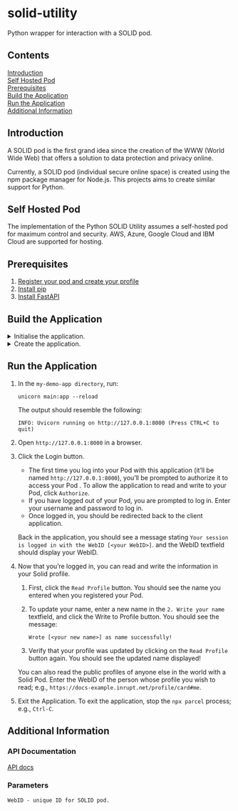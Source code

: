 # solid-utility
Python wrapper for interaction with a SOLID pod.

## Contents
[Introduction](##Introduction) </br>
[Self Hosted Pod](##Self  Hosted  Pod) </br>
[Prerequisites](##Prerequisites) </br>
[Build the Application](##Build  The  Application) </br>
[Run the Application](##Run  The  Application) </br>
[Additional Information](##Additional  Information) </br>

## Introduction
A SOLID pod is the first grand idea since the creation of the WWW (World Wide Web) that offers a solution to data protection and privacy online.

Currently, a SOLID pod (individual secure online space) is created using the npm package manager for Node.js. This projects aims to create similar support for Python.

## Self Hosted Pod

The implementation of the Python SOLID Utility assumes a self-hosted pod for maximum control and security. AWS, Azure, Google Cloud and IBM Cloud are supported for hosting.

## Prerequisites
1) [Register your pod and create your profile](https://solidproject.org/developers/tutorials/getting-started#prerequisites)
2) [Install pip](https://pip.pypa.io/en/stable/installing/)
3) [Install FastAPI](https://fastapi.tiangolo.com/tutorial/)

## Build the Application
<details>
<summary>Initialise the application.</summary>

1) Create a directory for the application:  
    ```
    mkdir my-demo-app
    ```
2) Enter into the newly created directory:  
    ```
    cd my-demo-app
    ```
3) Create a brand new application:
    ```
    pip install solid-utility
    ```
</details>

<details>
<summary>Create the application.</summary>

In the `my-demo-app` directory, create the files for the application.

1) Create a `my-demo.css` file with the following content:

    ```css
    h2,
    h3 {
        margin: 1rem 1.2rem 1rem 1.4rem;
    }

    header {
        border-bottom: #5795b9 solid;
        padding-left: 0.5rem;
    }

    .panel {
        border: 1px solid #005b81;
        border-radius: 4px;
        box-shadow: rgb(184, 196, 194) 0px 4px 10px -4px;
        box-sizing: border-box;

        padding: 1rem 1.5rem;
        margin: 1rem 1.2rem 1rem 1.2rem;
    }

    #login {
        background: white;
    }

    #read {
        background: #e6f4f9;
    }

    .labelStatus[role="alert"] {
        padding-left: 1rem;
        color: purple;
    }

    .display {
        margin-left: 1rem;
        color: gray;
    }

    dl {
        display: grid;
        grid-template-columns: max-content auto;
    }

    dd {
        font-weight: bold;
    }
    ```

2) Create an `index.html` file with the following content:

    ```html
    <!DOCTYPE html>
    <html>
        <head>
            <meta charset="utf-8" />
            <title>Getting Started: Python Client Libraries</title>
            <script defer src="./index.js"></script>
            <link rel="stylesheet" href="my-demo.css" />
        </head>

        <body>
            <header>
                <h2>Getting Started</h2>
                <h3>with Python Client Libraries</h3>
            </header>
            <section id="login" class="panel">
                <div class="row">
                    <label id="labelLogin" for="btnLogin"
                        >1. Click the button to log into
                        <span id="solid_identity_provider"
                            >...provided by the Python code...</span
                        >:
                    </label>
                    <button name="btnLogin" id="btnLogin">Login</button>
                    <p id="labelStatus" class="labelStatus"></p>
                 </div>
            </section>

            <div id="read" class="panel">
                <div class="row">
                    <form id="writeForm">
                        <label id="writelabel" for="name">2. Write your     name: </label>
                        <input
                            type="text"
                            id="input_name"
                            name="name"
                            size="50"
                            placeholder="Your name here"
                        />
                        <button type="submit">
                            Write to Profile
                        </button>
                    </form>
                </div>

                 <dl class="display">
                    <dt>Writing status:&nbsp</dt>
                    <dd id="labelWriteStatus" class="labelStatus">...not written yet...</dd>
                </dl>
            </div>

            <div id="read" class="panel">
                <div class="row">
                    <form id="readForm">
                        <label id="readlabel" for="webID"
                        >3. Read back name (anyone's!) from their WebID:
                        </label>
                        <input
                            type="url"
                            id="webID"
                            name="webID"
                            size="50"
                            placeholder="...not logged in yet - but enter any WebID to read from its profile..."
                        />
                        <button type="submit" name="btnRead" id="btnRead">
                            Read Profile
                        </button>
                    </form>
                </div>
                <dl class="display">
                    <dt>Formatted Name (FN) read from Pod:&nbsp</dt>
                    <dd id="labelFN">...not read yet...</dd>
                </dl>
            </div>
         </body>
    </html>
    ```

</details>

## Run the Application
1) In the `my-demo-app directory`, run:
    ```
    unicorn main:app --reload
    ```
    The output should resemble the following:
    ```
    INFO: Uvicorn running on http://127.0.0.1:8000 (Press CTRL+C to quit)
    ```
2) Open `http://127.0.0.1:8000` in a browser.

3) Click the Login button.
    - The first time you log into your Pod with this application (it’ll be named `http://127.0.0.1:8000`), you’ll be prompted to authorize it to access your Pod . To allow the application to read and write to your Pod, click `Authorize`.
    - If you have logged out of your Pod, you are prompted to log in. Enter your username and password to log in.
    - Once logged in, you should be redirected back to the client application.

    Back in the application, you should see a message stating `Your session is logged in with the WebID [<your WebID>]`. and the WebID textfield should display your WebID.

4) Now that you’re logged in, you can read and write the information in your Solid profile.

    1) First, click the `Read Profile` button.
        You should see the name you entered when you registered your Pod.

    2) To update your name, enter a new name in the `2. Write your name` textfield, and click the Write to Profile button. You should see the message:
        ```
        Wrote [<your new name>] as name successfully!
        ```
    3) Verify that your profile was updated by clicking on the `Read Profile` button again. You should see the updated name displayed!

    You can also read the public profiles of anyone else in the world with a Solid Pod. Enter the WebID of the person whose profile you wish to read; e.g., `https://docs-example.inrupt.net/profile/card#me`.

5) Exit the Application. To exit the application, stop the `npx parcel` process; e.g., `Ctrl-C`.

## Additional Information
### API Documentation
[API docs](https://solidproject.org/developers/tutorials/getting-started#additional-information)

### Parameters
    WebID - unique ID for SOLID pod.
